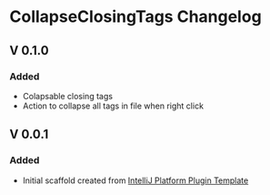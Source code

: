<!-- Keep a Changelog guide -> https://keepachangelog.com -->

# CollapseClosingTags Changelog

## V 0.1.0

### Added

- Colapsable closing tags
- Action to collapse all tags in file when right click

## V 0.0.1

### Added

- Initial scaffold created
  from [IntelliJ Platform Plugin Template](https://github.com/JetBrains/intellij-platform-plugin-template)
